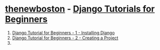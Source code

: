 # [thenewboston](https://www.youtube.com/@thenewboston) - [Django Tutorials for Beginners](https://www.youtube.com/playlist?list=PL6gx4Cwl9DGBlmzzFcLgDhKTTfNLfX1IK)

1. [Django Tutorial for Beginners - 1 - Installing Django](Django%20Tutorial%20for%20Beginners%20-%201%20-%20Installing%20Django.md)
2. [Django Tutorial for Beginners - 2 - Creating a Project](Django%20Tutorial%20for%20Beginners%20-%202%20-%20Creating%20a%20Project.md)
3. 